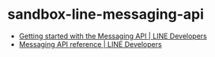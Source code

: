 # sandbox-line-messaging-api

- [Getting started with the Messaging API \| LINE Developers](https://developers.line.biz/en/docs/messaging-api/getting-started/)
- [Messaging API reference \| LINE Developers](https://developers.line.biz/en/reference/messaging-api/)
